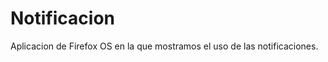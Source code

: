 Notificacion
============
Aplicacion de Firefox OS en la que mostramos el uso de las notificaciones.
